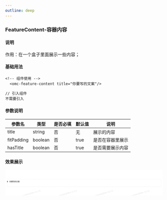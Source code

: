 ```yaml
---
outline: deep
---
```


### FeatureContent-容器内容

#### 说明
 作用：在一个盒子里面展示一些内容；
#### 基础用法

```html{2}
<!-- 组件使用 -->
  <omc-feature-content title="你要写的文案"/>
```

```js{2,7}
// 引入组件
不需要引入
```

#### 参数说明
| 参数名            | 类型      | 是否必填  | 默认值 | 说明 | 
| ---- | ---- | ---- |  ---- | ---- |
| title | string   | 否       | 无 | 展示的内容 | 
| fitPadding | boolean   | 否       | true | 是否在容器里展示 | 
| hasTitle | boolean  | 否       | true | 是否需要展示内容 | 

#### 效果展示

![alt text](../../public/img/components/FeatureContent.png)






